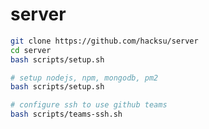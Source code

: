 # server


```bash
git clone https://github.com/hacksu/server
cd server
bash scripts/setup.sh
```

```bash
# setup nodejs, npm, mongodb, pm2
bash scripts/setup.sh
```

```bash
# configure ssh to use github teams
bash scripts/teams-ssh.sh
```



